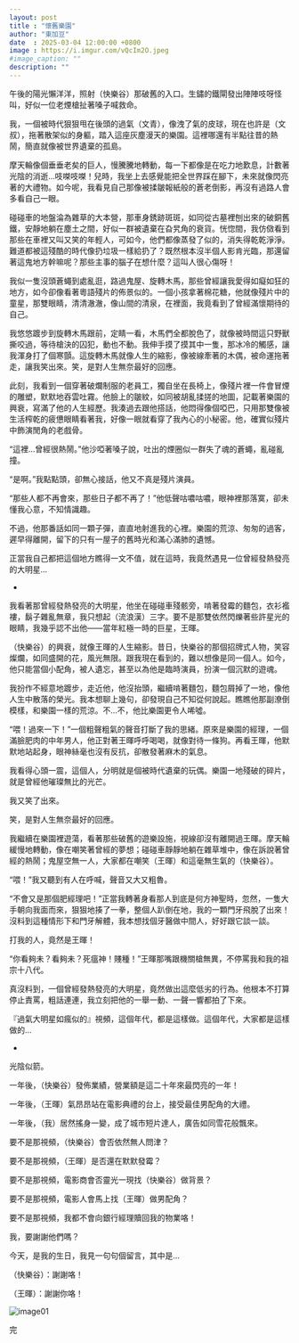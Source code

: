 ```yaml
---
layout: post
title : "懷舊樂園"
author: "東加豆"
date  : 2025-03-04 12:00:00 +0800
image : https://i.imgur.com/vQcIm2O.jpeg
#image_caption: ""
description: ""
---
```


午後的陽光懶洋洋，照射（快樂谷）那破舊的入口。生鏽的鐵閘發出陣陣吱呀怪叫，好似一位老煙槍扯著嗓子喊救命。

<!--more-->

我，一個被時代狠狠甩在後頭的過氣（文青），像洩了氣的皮球，現在也許是（文叔），拖著散架似的身軀，踏入這座灰塵漫天的樂園。這裡哪還有半點往昔的熱鬧，簡直就像被世界遺棄的孤島。

摩天輪像個垂垂老矣的巨人，慢騰騰地轉動，每一下都像是在吃力地歎息，計數著光陰的消逝...吱𠹳吱𠹳！兒時，我坐上去感覺能把全世界踩在腳下，未來就像閃亮著的大禮物。如今呢，我看見自己那像被揉皺報紙般的蒼老倒影，再沒有過路人會多看自己一眼。

碰碰車的地盤淪為雜草的大本營，那車身銹跡斑斑，如同從古墓裡刨出來的破銅舊鐵，安靜地躺在塵土之間，好似一群被遺棄在旮旯角的衰貨。恍惚間，我仿傚看到那些在車裡又叫又笑的年輕人，可如今，他們都像蒸發了似的，消失得乾乾淨淨。難道都被這殘酷的時代像扔垃圾一樣給扔了？既然根本沒半個人影肯光臨，那還留著這鬼地方幹嘛呢？那些主事的腦子在想什麼？這叫人很心傷呀！

我似一隻沒頭蒼蠅到處亂逛，路過鬼屋、旋轉木馬，那些曾經讓我愛得如癡如狂的地方，如今卻像看著粵語殘片的佈景似的。一個小孩拿著棉花糖，他就像殘片中的童星，那雙眼睛，清清澈澈，像山間的清泉，在裡面，我竟看到了曾經滿懷期待的自己。

我悠悠踱步到旋轉木馬跟前，定睛一看，木馬們全都脫色了，就像被時間這只野獸撕咬過，等待槍決的囚犯，動也不動。我伸手摸了摸其中一隻，那冰冷的觸感，讓我渾身打了個寒顫。這旋轉木馬就像人生的縮影，像被線牽著的木偶，被命運拖著走，讓我笑出來。笑，是對人生無奈最好的回應。

此刻，我看到一個穿著破爛制服的老員工，獨自坐在長椅上，像殘片裡一件會冒煙的雕塑，默默地吞雲吐霧。他臉上的皺紋，如同被胡亂揉搓的地圖，記載著樂園的興衰，寫滿了他的人生經歷。我湊過去跟他搭話，他悶得像個啞巴，只用那雙像被生活榨乾的疲憊眼睛看著我，好像一眼就看穿了我內心的小秘密。他，確實似殘片中飾演閒角的老戲骨。

“這裡...曾經很熱鬧。”他沙啞著嗓子說，吐出的煙圈似一群失了魂的蒼蠅，亂碰亂撞。

“是啊。”我點點頭，卻無心接話，他又不真是殘片演員。

“那些人都不再會來，那些日子都不再了！”他低聲咕噥咕噥，眼神裡那落寞，卻未懂我心意，不知情識趣。

不過，他那番話如同一顆子彈，直直地射進我的心裡。樂園的荒涼、匆匆的過客，遲早得離開，留下的只有一屋子的舊時光和滿心滿肺的遺憾。

正當我自己都把這個地方瞧得一文不值，就在這時，我竟然遇見一位曾經發熱發亮的大明星...

-

我看著那曾經發熱發亮的大明星，他坐在碰碰車殘骸旁，啃著發霉的麵包，衣衫襤褸，鬍子雜亂無章，我只想起（流浪漢）三字。要不是那雙依然閃爍著些許星光的眼睛，我幾乎認不出他——當年紅極一時的巨星，王暉。

（快樂谷）的興衰，就像王暉的人生縮影。昔日，快樂谷的那個招牌式人物，笑容燦爛，如同盛開的花，風光無限。跟我現在看到的，難以想像是同一個人。如今，他只能當個小配角，被人遺忘，甚至以為他是臨時演員，扮演一個沉默的遊魂。

我扮作不經意地踱步，走近他，他沒抬頭，繼續啃著麵包，麵包屑掉了一地，像他人生中散落的榮光。我本想聊上幾句，卻發現自己不知從何說起。瞧瞧他那副潦倒模樣，和樂園一樣的荒涼。不...不，他比樂園更令人唏噓。

“喂！過來一下！”一個粗聲粗氣的聲音打斷了我的思緒。原來是樂園的經理，一個滿臉肥肉的中年男人，他正對著王暉呼呼喝喝，就像對待一條狗。再看王暉，他默默地站起身，眼神絲毫也沒有反抗，卻散發著麻木的氣息。

我看得心頭一震，這個人，分明就是個被時代遺棄的玩偶。樂園一地殘破的碎片，就是曾經他璀璨無比的光芒。

我又笑了出來。

笑，是對人生無奈最好的回應。

我繼續在樂園裡遊蕩，看著那些破舊的遊樂設施，視線卻沒有離開過王暉。摩天輪緩慢地轉動，像在嘲笑著曾經的夢想；碰碰車靜靜地躺在雜草堆中，像在訴說著曾經的熱鬧；鬼屋空無一人，大家都在嘲笑（王暉）和這毫無生氣的（快樂谷）。

“喂！”我又聽到有人在呼喊，聲音又大又粗魯。

“不會又是那個肥經理吧！”正當我轉著身看那人到底是何方神聖時，忽然，一隻大手朝向我面而來，狠狠地揍了一拳，整個人趴倒在地，我的一顆門牙飛脫了出來！沒料到這種情形下和門牙解體，我本想找個牙醫做中間人，好好跟它談一談。

打我的人，竟然是王暉！

“你看夠未？看夠未？死瘟神！賤種！”王暉那嘴跟機關槍無異，不停罵我和我的祖宗十八代。

真沒料到，一個曾經發熱發亮的大明星，竟然做出這麼低劣的行為。他根本不打算停止責罵，粗話連連，我立刻把他的一舉一動、一聲一響都拍了下來。

『過氣大明星如瘋似的』視頻，這個年代，都是這樣做。這個年代，大家都是這樣做的...

-

光陰似箭。

一年後，（快樂谷）發佈業績，營業額是這二十年來最閃亮的一年！

一年後，（王暉）氣昂昂站在電影典禮的台上，接受最佳男配角的大禮。

一年後，（我）居然搖身一變，成了城市短片達人，廣告如同雪花般飄來。

要不是那視頻，（快樂谷）會否依然無人問津？

要不是那視頻，（王暉）是否還在默默發霉？

要不是那視頻，電影商會否靈光一現找（快樂谷）做背景？

要不是那視頻，電影人會馬上找（王暉）做男配角？

要不是那視頻，我都不會向銀行經理贖回我的物業咯！

我，要謝謝他們嗎？

今天，是我的生日，我見一句句個留言，其中是...

（快樂谷）：謝謝咯！

（王暉）：謝謝你咯！

![image01](https://i.imgur.com/d7o4qcp.jpeg)

完

<!--END-->